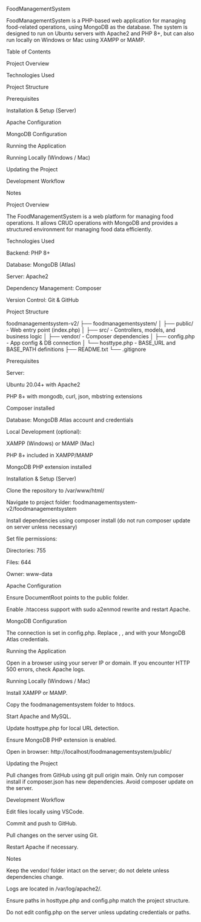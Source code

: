 FoodManagementSystem

FoodManagementSystem is a PHP-based web application for managing food-related operations, using MongoDB as the database. The system is designed to run on Ubuntu servers with Apache2 and PHP 8+, but can also run locally on Windows or Mac using XAMPP or MAMP.

Table of Contents

Project Overview

Technologies Used

Project Structure

Prerequisites

Installation & Setup (Server)

Apache Configuration

MongoDB Configuration

Running the Application

Running Locally (Windows / Mac)

Updating the Project

Development Workflow

Notes

Project Overview

The FoodManagementSystem is a web platform for managing food operations. It allows CRUD operations with MongoDB and provides a structured environment for managing food data efficiently.

Technologies Used

Backend: PHP 8+

Database: MongoDB (Atlas)

Server: Apache2

Dependency Management: Composer

Version Control: Git & GitHub

Project Structure

foodmanagementsystem-v2/
├── foodmanagementsystem/
│ ├── public/ - Web entry point (index.php)
│ ├── src/ - Controllers, models, and business logic
│ ├── vendor/ - Composer dependencies
│ ├── config.php - App config & DB connection
│ └── hosttype.php - BASE_URL and BASE_PATH definitions
├── README.txt
└── .gitignore

Prerequisites

Server:

Ubuntu 20.04+ with Apache2

PHP 8+ with mongodb, curl, json, mbstring extensions

Composer installed

Database: MongoDB Atlas account and credentials

Local Development (optional):

XAMPP (Windows) or MAMP (Mac)

PHP 8+ included in XAMPP/MAMP

MongoDB PHP extension installed

Installation & Setup (Server)

Clone the repository to /var/www/html/

Navigate to project folder: foodmanagementsystem-v2/foodmanagementsystem

Install dependencies using composer install (do not run composer update on server unless necessary)

Set file permissions:

Directories: 755

Files: 644

Owner: www-data

Apache Configuration

Ensure DocumentRoot points to the public folder.

Enable .htaccess support with sudo a2enmod rewrite and restart Apache.

MongoDB Configuration

The connection is set in config.php. Replace <username>, <password>, and <cluster> with your MongoDB Atlas credentials.

Running the Application

Open in a browser using your server IP or domain. If you encounter HTTP 500 errors, check Apache logs.

Running Locally (Windows / Mac)

Install XAMPP or MAMP.

Copy the foodmanagementsystem folder to htdocs.

Start Apache and MySQL.

Update hosttype.php for local URL detection.

Ensure MongoDB PHP extension is enabled.

Open in browser: http://localhost/foodmanagementsystem/public/

Updating the Project

Pull changes from GitHub using git pull origin main. Only run composer install if composer.json has new dependencies. Avoid composer update on the server.

Development Workflow

Edit files locally using VSCode.

Commit and push to GitHub.

Pull changes on the server using Git.

Restart Apache if necessary.

Notes

Keep the vendor/ folder intact on the server; do not delete unless dependencies change.

Logs are located in /var/log/apache2/.

Ensure paths in hosttype.php and config.php match the project structure.

Do not edit config.php on the server unless updating credentials or paths.